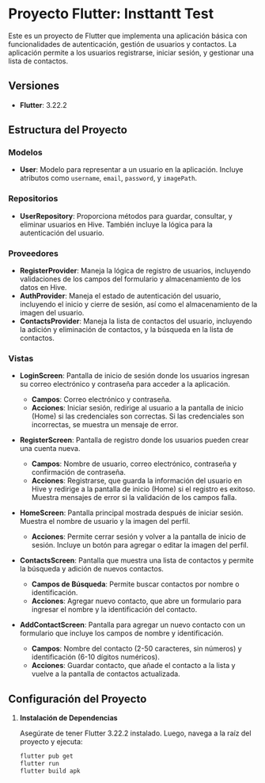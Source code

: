 # Proyecto Flutter: Insttantt Test

Este es un proyecto de Flutter que implementa una aplicación básica con funcionalidades de autenticación, gestión de usuarios y contactos. La aplicación permite a los usuarios registrarse, iniciar sesión, y gestionar una lista de contactos.

## Versiones

- **Flutter**: 3.22.2

## Estructura del Proyecto

### Modelos

- **User**: Modelo para representar a un usuario en la aplicación. Incluye atributos como `username`, `email`, `password`, y `imagePath`.

### Repositorios

- **UserRepository**: Proporciona métodos para guardar, consultar, y eliminar usuarios en Hive. También incluye la lógica para la autenticación del usuario.

### Proveedores

- **RegisterProvider**: Maneja la lógica de registro de usuarios, incluyendo validaciones de los campos del formulario y almacenamiento de los datos en Hive.
- **AuthProvider**: Maneja el estado de autenticación del usuario, incluyendo el inicio y cierre de sesión, así como el almacenamiento de la imagen del usuario.
- **ContactsProvider**: Maneja la lista de contactos del usuario, incluyendo la adición y eliminación de contactos, y la búsqueda en la lista de contactos.

### Vistas

- **LoginScreen**: Pantalla de inicio de sesión donde los usuarios ingresan su correo electrónico y contraseña para acceder a la aplicación.
  - **Campos**: Correo electrónico y contraseña.
  - **Acciones**: Iniciar sesión, redirige al usuario a la pantalla de inicio (Home) si las credenciales son correctas. Si las credenciales son incorrectas, se muestra un mensaje de error.

- **RegisterScreen**: Pantalla de registro donde los usuarios pueden crear una cuenta nueva.
  - **Campos**: Nombre de usuario, correo electrónico, contraseña y confirmación de contraseña.
  - **Acciones**: Registrarse, que guarda la información del usuario en Hive y redirige a la pantalla de inicio (Home) si el registro es exitoso. Muestra mensajes de error si la validación de los campos falla.

- **HomeScreen**: Pantalla principal mostrada después de iniciar sesión. Muestra el nombre de usuario y la imagen del perfil.
  - **Acciones**: Permite cerrar sesión y volver a la pantalla de inicio de sesión. Incluye un botón para agregar o editar la imagen del perfil.

- **ContactsScreen**: Pantalla que muestra una lista de contactos y permite la búsqueda y adición de nuevos contactos.
  - **Campos de Búsqueda**: Permite buscar contactos por nombre o identificación.
  - **Acciones**: Agregar nuevo contacto, que abre un formulario para ingresar el nombre y la identificación del contacto.

- **AddContactScreen**: Pantalla para agregar un nuevo contacto con un formulario que incluye los campos de nombre y identificación.
  - **Campos**: Nombre del contacto (2-50 caracteres, sin números) y identificación (6-10 dígitos numéricos).
  - **Acciones**: Guardar contacto, que añade el contacto a la lista y vuelve a la pantalla de contactos actualizada.

## Configuración del Proyecto

1. **Instalación de Dependencias**

   Asegúrate de tener Flutter 3.22.2 instalado. Luego, navega a la raíz del proyecto y ejecuta:

   ```bash
   flutter pub get
   flutter run
   flutter build apk

